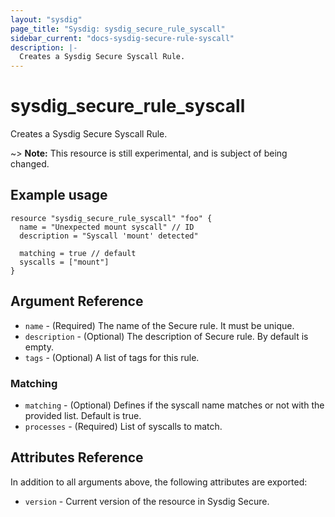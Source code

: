 ```yaml
---
layout: "sysdig"
page_title: "Sysdig: sysdig_secure_rule_syscall"
sidebar_current: "docs-sysdig-secure-rule-syscall"
description: |-
  Creates a Sysdig Secure Syscall Rule.
---
```


# sysdig\_secure\_rule\_syscall

Creates a Sysdig Secure Syscall Rule.

~> **Note:** This resource is still experimental, and is subject of being changed.

## Example usage

```hcl
resource "sysdig_secure_rule_syscall" "foo" {
  name = "Unexpected mount syscall" // ID
  description = "Syscall 'mount' detected"

  matching = true // default
  syscalls = ["mount"]
}
```

## Argument Reference

* `name` - (Required) The name of the Secure rule. It must be unique.
* `description` - (Optional) The description of Secure rule. By default is empty.
* `tags` - (Optional) A list of tags for this rule.

### Matching

* `matching` - (Optional) Defines if the syscall name matches or not with the provided list. Default is true.
* `processes` - (Required) List of syscalls to match.

## Attributes Reference

In addition to all arguments above, the following attributes are exported:

* `version` - Current version of the resource in Sysdig Secure.